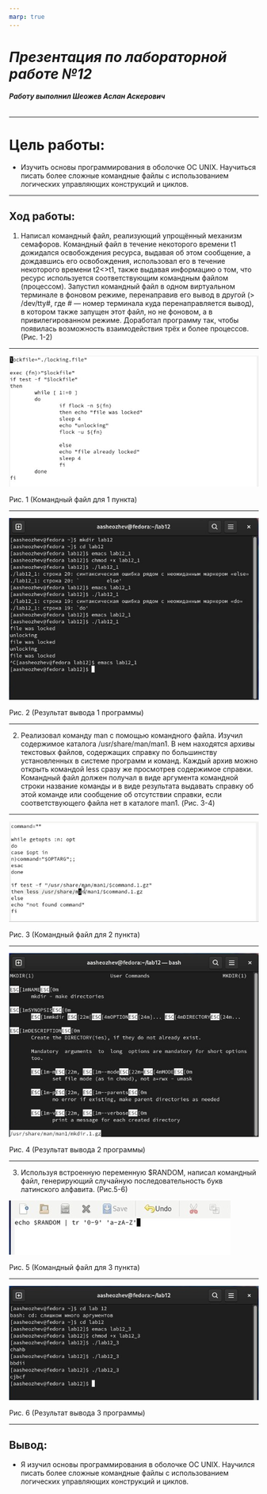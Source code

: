 ```yaml
---
marp: true
---
```


 # ***Презентация по лабораторной работе №12***
 ###### **Работу выполнил Шеожев Аслан Аскерович**

<!-- _backgroundColor: #fffacd -->

---
# Цель работы:

<!-- _backgroundColor: #ffdead -->
* Изучить основы программирования в оболочке ОС UNIX. Научиться писать более сложные командные файлы с использованием логических управляющих конструкций и циклов.

---

## Ход работы:
<!-- _backgroundColor: #ffdead -->
1. Написал командный файл, реализующий упрощённый механизм семафоров. Командный файл в течение некоторого времени t1 дожидался освобождения ресурса, выдавая об этом сообщение, а дождавшись его освобождения, использовал его в течение некоторого времени t2<>t1, также выдавая информацию о том, что ресурс используется соответствующим командным файлом (процессом). Запустил командный файл в одном виртуальном терминале в фоновом режиме, перенаправив его вывод в другой (> /dev/tty#, где # — номер терминала куда перенаправляется вывод), в котором также запущен этот файл, но не фоновом, а в привилегированном режиме. Доработал программу так, чтобы появилась возможность взаимодействия трёх и более процессов. (Рис. 1-2)

---

![Рис. 1 (Командный файл для 1 пункта)](image/1.jpg) 
<!-- _backgroundColor: #ffdead -->

Рис. 1 (Командный файл для 1 пункта)

---

![Рис. 2 (Результат ввывода 1 программы)](image/2.jpg) 
<!-- _backgroundColor: #ffdead -->

Рис. 2 (Результат вывода 1 программы)

---

2. Реализовал команду man с помощью командного файла. Изучил содержимое каталога /usr/share/man/man1. В нем находятся архивы текстовых файлов, содержащих справку по большинству установленных в системе программ и команд. Каждый архив можно открыть командой less сразу же просмотрев содержимое справки. Командный файл должен получал в виде аргумента командной строки название команды и в виде результата выдавать справку об этой команде или сообщение об отсутствии справки, если соответствующего файла нет в каталоге man1. (Рис. 3-4)
<!-- _backgroundColor: #ffdead -->

---

![Рис. 3 (Командный файл для 2 пункта)](image/3.jpg) 

Рис. 3 (Командный файл для 2 пункта)
<!-- _backgroundColor: #ffdead -->

---

![Рис. 4 (Результат ввывода 2 программы)](image/4.jpg) 

Рис. 4 (Результат вывода 2 программы)
<!-- _backgroundColor: #ffdead -->

---

3. Используя встроенную переменную $RANDOM, написал командный файл, генерирующий случайную последовательность букв латинского алфавита. (Рис.5-6)

![Рис.5 (Командный файл для 3 пункта)](image/5.jpg) 
<!-- _backgroundColor: #ffdead -->

Рис. 5 (Командный файл для 3 пункта)

---

![Рис. 6 (Результат ввывода 3 программы)](image/6.jpg) 

Рис. 6 (Результат вывода 3 программы)
<!-- _backgroundColor: #ffdead -->

---

## Вывод:

* Я изучил основы программирования в оболочке ОС UNIX. Научился писать более сложные командные файлы с использованием логических управляющих конструкций и циклов.

<!-- _backgroundColor: #c0c0c0 -->